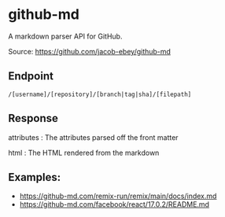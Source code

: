 # github-md

A markdown parser API for GitHub.

Source: https://github.com/jacob-ebey/github-md

## Endpoint

```text
/[username]/[repository]/[branch|tag|sha]/[filepath]
```

## Response

attributes
: The attributes parsed off the front matter

html
: The HTML rendered from the markdown

## Examples:

- https://github-md.com/remix-run/remix/main/docs/index.md
- https://github-md.com/facebook/react/17.0.2/README.md
